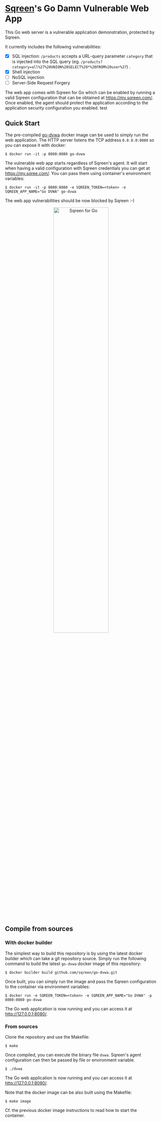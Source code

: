 # [Sqreen](https://www.sqreen.com/)'s Go Damn Vulnerable Web App

This Go web server is a vulnerable application demonstration, protected by
Sqreen.

It currently includes the following vulnerabilities:

- [x] SQL injection: `/products` accepts a URL-query parameter `category` that
  is injected into the SQL query (eg. `/products?category=all%27%20UNION%20SELECT%20*%20FROM%20user%27`)
  .
- [x] Shell injection
- [ ] NoSQL injection
- [ ] Server-Side Request Forgery

The web app comes with Sqreen for Go which can be enabled by running a valid
Sqreen configuration that can be obtained at <https://my.sqreen.com/>. Once
enabled, the agent should protect the application according to the application
security configuration you enabled.
test
## Quick Start

The pre-compiled [go-dvwa](https://github.com/sqreen/go-dvwa/packages/494452)
docker image can be used to simply run the web application. The HTTP server
listens the TCP address `0.0.0.0:8080` so you can expose it with docker:

```console
$ docker run -it -p 8080:8080 go-dvwa
```

The vulnerable web app starts regardless of Sqreen's agent. It will start when
having a valid configuration with Sqreen credentials you can get at
<https://my.sqree.com/>. You can pass them using container's environment
variables:

```console
$ docker run -it -p 8080:8080 -e SQREEN_TOKEN=<token> -e SQREEN_APP_NAME="Go DVWA" go-dvwa
```

The web app vulnerabilities should be now blocked by Sqreen :-)

<p align="center">
<img width="60%" src="./doc/images/blocking-page-with-gopher.png" alt="Sqreen for Go" title="Sqreen for Go" />
</p>

## Compile from sources

### With docker builder

The simplest way to build this repository is by using the latest docker builder
which can take a git repository source. Simply run the following command to
build the latest `go-dvwa` docker image of this repository:

```console
$ docker builder build github.com/sqreen/go-dvwa.git
```

Once built, you can simply run the image and pass the Sqreen configuration to
the container via environment variables:

```console
$ docker run -e SQREEN_TOKEN=<token> -e SQREEN_APP_NAME="Go DVWA" -p 8080:8080 go-dvwa
```

The Go web application is now running and you can access it
at <http://127.0.0.1:8080/>.

### From sources

Clone the repository and use the Makefile:

```console
$ make
```

Once compiled, you can execute the binary file `dvwa`. Sqreen's agent
configuration can then be passed by file or environment variable.

```console
$ ./dvwa
```

The Go web application is now running and you can access it
at <http://127.0.0.1:8080/>.

Note that the docker image can be also built using the Makefile:

```console
$ make image
```

Cf. the previous docker image instructions to read how to start the container.
